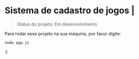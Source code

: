 # Sistema de cadastro de jogos |

> Status do projeto: Em desenvolvimento

Para rodar esse projeto na sua máquina, por favor digite:

```
node app.js
```
:)
